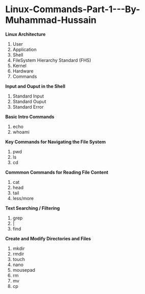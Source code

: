 # Linux-Commands-Part-1---By-Muhammad-Hussain

**Linux Architecture**

1. User
2. Application
3. Shell
4. FileSystem Hierarchy Standard (FHS)
5. Kernel
6. Hardware
7. Commands

**Input and Ouput in the Shell**

1. Standard Input
2. Standard Ouput
3. Standard Error


**Basic Intro Commands**

1. echo
2. whoami


**Key Commands for Navigating the File System**

1. pwd
2. ls
3. cd

**Commmon Commands for Reading File Content**

1. cat
2. head
3. tail
4.  less/more


**Text Searching / Filtering**

1. grep
2. |
3. find


**Create and Modify Directories and Files**

1. mkdir
2. rmdir
3. touch
4. nano
5. mousepad
6. rm
7. mv
8. cp




